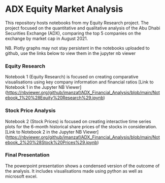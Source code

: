 # ADX Equity Market Analysis

This repository hosts notebooks from my Equity Research project. The project focused on the quantitative and qualitative analysis of the Abu Dhabi Securities Exchange (ADX), comparing the top 5 companies on the exchange by market cap in August 2021.

NB. Plotly graphs may not stay persistent in the notebooks uploaded to github, use the links below to view them in the jupyter nb viewer


### Equity Research
Notebook 1 (Equity Research) is focused on creating comparative visualisations using key company information and financial ratios
[Link to Notebook 1 in the Jupyter NB Viewer] (https://nbviewer.org/github/imanzaf/ADX_Financial_Analysis/blob/main/Notebook_1%20%28Equity%20Research%29.ipynb)

### Stock Price Analysis
Notebook 2 (Stock Prices) is focused on creating interactive time series plots for the 6-month historical share prices of the stocks in consideration.
[Link to Notebook 2 in the Jupyter NB Viewer] (https://nbviewer.org/github/imanzaf/ADX_Financial_Analysis/blob/main/Notebook_2%20%28Stock%20Prices%29.ipynb)


### Final Presentation
The powerpoint presentation shows a condensed version of the outcome of the analysis. It includes visualisations made using python as well as microsoft excel.
